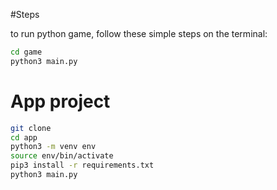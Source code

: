 #Steps

to run python game, follow these simple steps on the terminal:

``` sh
cd game
python3 main.py
```

# App project

 ``` sh
git clone
cd app
python3 -m venv env
source env/bin/activate
pip3 install -r requirements.txt
python3 main.py
```